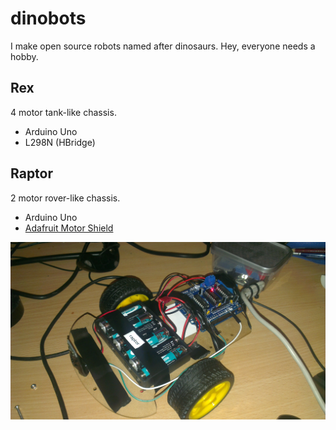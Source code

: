 dinobots
========

I make open source robots named after dinosaurs. Hey, everyone needs a hobby.

## Rex ##

4 motor tank-like chassis.

- Arduino Uno
- L298N (HBridge)

## Raptor ##

2 motor rover-like chassis.

- Arduino Uno
- [Adafruit Motor Shield](http://learn.adafruit.com/adafruit-motor-shield/overview)

![Raptor picture](raptorArduino/raptor.jpg)
